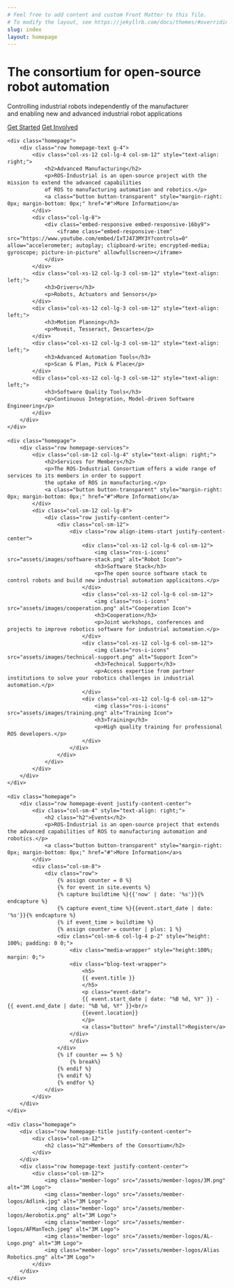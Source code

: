 ```yaml
---
# Feel free to add content and custom Front Matter to this file.
# To modify the layout, see https://jekyllrb.com/docs/themes/#overriding-theme-defaults
slug: index
layout: homepage
---
```

<div class="container-fluid">
    <div class="homepage-header">
        <div class="row row align-items-end homepage-header-image">
            <div class="col-sm-12">
                <div class="homepage-header-text">
                    <div class="row homepage-main-wrapper justify-content-end">
                        <div class="col-xs-12 col-lg-8 col-sm-12">
                            <div class="homepage-headline">
                                <h1>The consortium for open-source robot automation</h1>
                                <p class="main-text">
                                    Controlling industrial robots independently of the manufacturer<br/>
                                    and enabling new and advanced industrial robot applications
                                </p>
                                <div class="button-group">
                                    <a class="button button-transparent" href="#">Get Started</a>
                                    <a class="button button-transparent" href="#">Get Involved</a>
                                </div>
                            </div>
                        </div>
                    </div>
                </div>
            </div>
        </div>
    </div>

    <div class="homepage">
        <div class="row homepage-text g-4">
            <div class="col-xs-12 col-lg-4 col-sm-12" style="text-align: right;">
                <h2>Advanced Manufacturing</h2>
                <p>ROS-Industrial is an open-source project with the mission to extend the advanced capabilities
                of ROS to manufacturing automation and robotics.</p>
                <a class="button button-transparent" style="margin-right: 0px; margin-bottom: 0px;" href="#">More Information</a>
            </div>
            <div class="col-lg-8">
                <div class="embed-responsive embed-responsive-16by9">
                    <iframe class="embed-responsive-item" src="https://www.youtube.com/embed/IxTJ473MY3Y?controls=0" allow="accelerometer; autoplay; clipboard-write; encrypted-media; gyroscope; picture-in-picture" allowfullscreen></iframe>
                </div>
            </div>
            <div class="col-xs-12 col-lg-3 col-sm-12" style="text-align: left;">
                <h3>Drivers</h3>
                <p>Robots, Actuators and Sensors</p>
            </div>
            <div class="col-xs-12 col-lg-3 col-sm-12" style="text-align: left;">
                <h3>Motion Planning</h3>
                <p>Moveit, Tesseract, Descartes</p>
            </div>
            <div class="col-xs-12 col-lg-3 col-sm-12" style="text-align: left;">
                <h3>Advanced Automation Tools</h3>
                <p>Scan & Plan, Pick & Place</p>
            </div>
            <div class="col-xs-12 col-lg-3 col-sm-12" style="text-align: left;">
                <h3>Software Quality Tools</h3>
                <p>Continuous Integration, Model-driven Software Engineering</p>
            </div>
        </div>
    </div>

    <div class="homepage">
        <div class="row homepage-services">
            <div class="col-sm-12 col-lg-4" style="text-align: right;">
                <h2>Services for Members</h2>
                <p>The ROS-Industrial Consortium offers a wide range of services to its members in order to support
                the uptake of ROS in manufacturing.</p>
                <a class="button button-transparent" style="margin-right: 0px; margin-bottom: 0px;" href="#">More Information</a>
            </div>
            <div class="col-sm-12 col-lg-8">
                <div class="row justify-content-center">
                    <div class="col-sm-12">
                        <div class="row align-items-start justify-content-center">
                            <div class="col-xs-12 col-lg-6 col-sm-12">
                                <img class="ros-i-icons" src="assets/images/software-stack.png" alt="Robot Icon">
                                <h3>Software Stack</h3>
                                <p>The open source software stack to control robots and build new industrial automation applicaitons.</p>
                            </div>
                            <div class="col-xs-12 col-lg-6 col-sm-12">
                                <img class="ros-i-icons" src="assets/images/cooperation.png" alt="Cooperation Icon">
                                <h3>Cooperation</h3>
                                <p>Joint workshops, conferences and projects to improve robotics software for industrial automation.</p>
                            </div>
                            <div class="col-xs-12 col-lg-6 col-sm-12">
                                <img class="ros-i-icons" src="assets/images/technical-support.png" alt="Support Icon">
                                <h3>Technical Support</h3>
                                <p>Access expertise from partner institutions to solve your robotics challenges in industrial automation.</p>
                            </div>
                            <div class="col-xs-12 col-lg-6 col-sm-12">
                                <img class="ros-i-icons" src="assets/images/training.png" alt="Training Icon">
                                <h3>Training</h3>
                                <p>High quality training for professional ROS developers.</p>
                            </div>
                        </div>
                    </div>
                </div>
            </div>
        </div>
    </div>

    <div class="homepage">
        <div class="row homepage-event justify-content-center">
            <div class="col-sm-4" style="text-align: right;">
                <h2 class="h2">Events</h2>
                <p>ROS-Industrial is an open-source project that extends the advanced capabilities of ROS to manufacturing automation and robotics.</p>
                <a class="button button-transparent" style="margin-right: 0px; margin-bottom: 0px;" href="#">More Information</a>s
            </div>
            <div class="col-sm-8">
                <div class="row">
                    {% assign counter = 0 %}
                    {% for event in site.events %}
                    {% capture buildtime %}{{'now' | date: '%s'}}{% endcapture %}
                    {% capture event_time %}{{event.start_date | date: '%s'}}{% endcapture %}
                    {% if event_time > buildtime %}
                    {% assign counter = counter | plus: 1 %}
                    <div class="col-sm-6 col-lg-4 p-2" style="height: 100%; padding: 0 0;">
                        <div class="media-wrapper" style="height:100%;  margin: 0;">
                        <div class="blog-text-wrapper">
                            <h5>
                            {{ event.title }}
                            </h5>
                            <p class="event-date">
                            {{ event.start_date | date: "%B %d, %Y" }} - {{ event.end_date | date: "%B %d, %Y" }}<br/>
                            {{event.location}}
                            </p>
                            <a class="button" href="/install">Register</a>
                        </div>
                        </div>
                    </div>
                    {% if counter == 5 %}
                        {% break%}
                    {% endif %}  
                    {% endif %}  
                    {% endfor %}
                </div>
            </div>
        </div>
    </div>

    <div class="homepage">
        <div class="row homepage-title justify-content-center">
            <div class="col-sm-12">
                <h2 class="h2">Members of the Consortium</h2>
            </div>
        </div>
        <div class="row homepage-text justify-content-center">
            <div class="col-sm-12">
                <img class="member-logo" src="/assets/member-logos/3M.png" alt="3M Logo">
                <img class="member-logo" src="/assets/member-logos/Adlink.jpg" alt="3M Logo">
                <img class="member-logo" src="/assets/member-logos/Aerobotix.png" alt="3M Logo">
                <img class="member-logo" src="/assets/member-logos/AFManTech.jpeg" alt="3M Logo">
                <img class="member-logo" src="/assets/member-logos/AL-Logo.png" alt="3M Logo">
                <img class="member-logo" src="/assets/member-logos/Alias Robotics.png" alt="3M Logo">
            </div>
        </div>
    </div>
</div>

